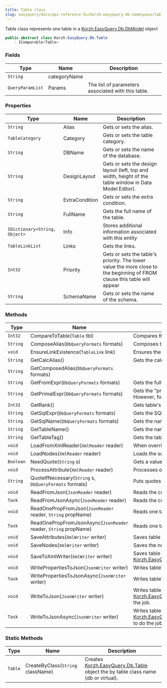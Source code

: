 ```yaml
---
title: Table class
slug: easyquery/docs/api-reference-5x/korzh-easyquery-db-namespace/table-class
---
```



Table class represents one table in a [Korzh.EasyQuery.Db.DbModel](/api-reference-5x/korzh-easyquery-db-namespace/dbmodel-class) object
```csharp
public abstract class Korzh.EasyQuery.Db.Table
    : IComparable<Table>

```

### Fields

| Type | Name | Description | 
| --- | --- | --- | 
| `String` | categoryName |  | 
| `QueryParamList` | Params | The list of parameters associated with this table. | 


### Properties

| Type | Name | Description | 
| --- | --- | --- | 
| `String` | Alias | Gets or sets the alias. | 
| `TableCategory` | Category | Gets or sets the table category. | 
| `String` | DBName | Gets or sets the name of the database. | 
| `String` | DesignLayout | Gets or sets the design layout (left, top and width, height of the table window in Data Model Editor). | 
| `String` | ExtraCondition | Gets or sets the extra condition. | 
| `String` | FullName | Gets the full name of the table. | 
| `IDictionary<String, Object>` | Info | Stores additional information associated with this entity | 
| `TableLinkList` | Links | Gets the links. | 
| `Int32` | Priority | Gets or sets the table's priority.  The lower value the more close to the beginning of FROM clause this table will appear | 
| `String` | SchemaName | Gets or sets the name of the schema. | 


### Methods

| Type | Name | Description | 
| --- | --- | --- | 
| `Int32` | CompareToTable(`Table` tbl) | Compares the current table with another table alphabetically. | 
| `String` | ComposeAlias(`DbQueryFormats` formats) | Composes the alias. | 
| `void` | EnsureLinkExistence(`TableLink` link) | Ensures the existence of the link passed in parameter. | 
| `String` | GetCalcAlias() | Gets the calculated alias (used when the "alias" field is empty) | 
| `String` | GetComposedAlias(`DbQueryFormats` formats) |  | 
| `String` | GetFromExpr(`DbQueryFormats` formats) | Gets the full name of the table which is used in FROM clause. | 
| `String` | GetPrimalExpr(`DbQueryFormats` formats) | Gets the "primal" table expression.  Usually it's the name this table is referenced by in the DB.  However, for a virtual table it's simply its expression. | 
| `Int32` | GetRank() | Gets table's rank. It represents the number of links which come out from this table | 
| `String` | GetSqlExpr(`DbQueryFormats` formats) | Gets the SQL expression that represents the table in WHERE clause. | 
| `String` | GetSqlName(`DbQueryFormats` formats) | Gets the name that represents the table in SQL expressions. | 
| `String` | GetTableName() | Gets the name of the table. | 
| `String` | GetTableTag() | Gets the table Tag (class): DB or virtual. | 
| `void` | LoadFromXmlReader(`XmlReader` reader) | When overriden in a derived class loads table properties from `System.Xml.XmlReader` object. | 
| `void` | LoadNodes(`XmlReader` reader) | Loads the sub-nodes of table's node. | 
| `Boolean` | NeedQuote(`String` s) | Gets a value indicating whether string should be quoted | 
| `void` | ProcessAttribute(`XmlReader` reader) | Processes one attribute during XML reading. | 
| `String` | QuoteIfNecessary(`String` s, `DbQueryFormats` formats) | Puts quotes around identifier if necessary. | 
| `void` | ReadFromJson(`JsonReader` reader) | Reads the content of the table from JSON (asynchronous way) | 
| `Task` | ReadFromJsonAsync(`JsonReader` reader) | Reads the content of the table from JSON (asynchronous way). | 
| `void` | ReadOnePropFromJson(`JsonReader` reader, `String` propName) | Reads one table's property from JSON | 
| `Task` | ReadOnePropFromJsonAsync(`JsonReader` reader, `String` propName) | Reads one table's property from JSON (asynchronous way). | 
| `void` | SaveAttributes(`XmlWriter` writer) | Saves table properties to `System.Xml.XmlWriter` object. | 
| `void` | SaveNodes(`XmlWriter` writer) | Saves the nodes to XML writer. | 
| `void` | SaveToXmlWriter(`XmlWriter` writer) | Saves table properties to `System.Xml.XmlWriter` object. Calls [Korzh.EasyQuery.Db.Table.SaveAttributes(System.Xml.XmlWriter)](/api-reference-5x/korzh-easyquery-db-namespace/table-class)procedure to do the job. | 
| `void` | WritePropertiesToJson(`JsonWriter` writer) | Writes table's properties to JSON (asynchronous way). | 
| `Task` | WritePropertiesToJsonAsync(`JsonWriter` writer) | Writes table's properties to JSON . | 
| `void` | WriteToJson(`JsonWriter` writer) | Writes table properties to `Newtonsoft.Json.JsonWriter` object. Calls [Korzh.EasyQuery.Db.Table.WritePropertiesToJson(Newtonsoft.Json.JsonWriter)](/api-reference-5x/korzh-easyquery-db-namespace/table-class)procedure to do the job. | 
| `Task` | WriteToJsonAsync(`JsonWriter` writer) | Writes table properties to `Newtonsoft.Json.JsonWriter` object. Calls [Korzh.EasyQuery.Db.Table.WritePropertiesToJsonAsync(Newtonsoft.Json.JsonWriter)](/api-reference-5x/korzh-easyquery-db-namespace/table-class)procedure to do the job (asynchronous way). | 


### Static Methods

| Type | Name | Description | 
| --- | --- | --- | 
| `Table` | CreateByClass(`String` className) | Creates [Korzh.EasyQuery.Db.Table](/api-reference-5x/korzh-easyquery-db-namespace/table-class) object the by table class name (db or virtual). |